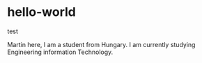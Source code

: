 # hello-world
test

Martin here, I am a student from Hungary.
I am currently studying Engineering information Technology.
